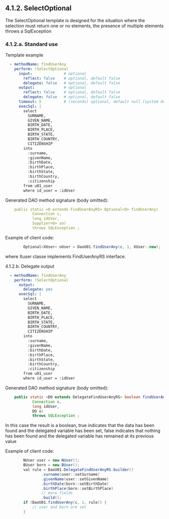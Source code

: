 ## 4.1.2. SelectOptional


The SelectOptional template is designed for the situation where the selection must return one or no elements, the presence of multiple elements throws a SqlException

### 4.1.2.a. Standard use

Template example

~~~yaml
  - methodName: findUserAny
    perform: !SelectOptional
      input:              # optional
        reflect: false    # optional, default false
        delegate: false   # optional, default false
      output:             # optional
        reflect: false    # optional, default false
        delegate: false   # optional, default false
      timeout: 5          # (seconds) optional, default null (system default)
      execSql: |
        select
          SURNAME,
          GIVEN_NAME, 
          BIRTH_DATE,
          BIRTH_PLACE,
          BIRTH_STATE,
          BIRTH_COUNTRY,
          CITIZENSHIP
        into
          :surname,
          :givenName, 
          :birthDate,
          :birthPlace,
          :birthState,
          :birthCountry,
          :citizenship
        from u01_user
        where id_user = :idUser
~~~

Generated DAO method signature (body omitted):

~~~yaml
    public static <O extends FindUserAnyRS> Optional<O> findUserAny(
            Connection c,
            long idUser,
            Supplier<O> so)
            throws SQLException ;
~~~

Example of client code:

~~~java
        Optional<XUser> oUser = DaoU01.findUserAny(c, 1, XUser::new);
~~~

where Xuser classe implements FindUserAnyRS interface.

4.1.2.b. Delegate output

~~~yaml
  - methodName: findUserAny
    perform: !SelectOptional
      output:
        delegate: yes
      execSql: |
        select
          SURNAME,
          GIVEN_NAME, 
          BIRTH_DATE,
          BIRTH_PLACE,
          BIRTH_STATE,
          BIRTH_COUNTRY,
          CITIZENSHIP
        into
          :surname,
          :givenName, 
          :birthDate,
          :birthPlace,
          :birthState,
          :birthCountry,
          :citizenship
        from u01_user
        where id_user = :idUser
~~~

Generated DAO method signature (body omitted):

~~~java
    public static <DO extends DelegateFindUserAnyRS> boolean findUserAny(
            Connection c,
            long idUser,
            DO o)
            throws SQLException ;
~~~

In this case the result is a boolean, true indicates that the data has been found and the delegated variable has been set, false indicates that nothing has been found and the delegated variable has remained at its previous value

Example of client code:

~~~java
        NUser user = new NUser();
        BUser born = new BUser();
        val rule = DaoU01.DelegateFindUserAnyRS.builder()
                .surname(user::setSurname)
                .givenName(user::setGivenName)
                .birthDate(born::setBirthDate)
                .birthPlace(born::setBirthPlace)
                // more fields
                .build();
        if (DaoU01.findUserAny(c, 1, rule)) {
            // user and born are set
        }
~~~